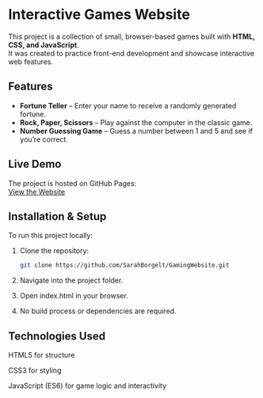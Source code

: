 # Interactive Games Website

This project is a collection of small, browser-based games built with **HTML, CSS, and JavaScript**.  
It was created to practice front-end development and showcase interactive web features.  

## Features
- **Fortune Teller** – Enter your name to receive a randomly generated fortune.  
- **Rock, Paper, Scissors** – Play against the computer in the classic game.  
- **Number Guessing Game** – Guess a number between 1 and 5 and see if you’re correct.  

## Live Demo
The project is hosted on GitHub Pages:  
[View the Website](https://SarahBorgelt.github.io/my-website/)  


## Installation & Setup
To run this project locally:  
1. Clone the repository:
   ```bash
   git clone https://github.com/SarahBorgelt/GamingWebsite.git
2. Navigate into the project folder.

3. Open index.html in your browser.

4. No build process or dependencies are required.

## Technologies Used
HTML5 for structure

CSS3 for styling

JavaScript (ES6) for game logic and interactivity